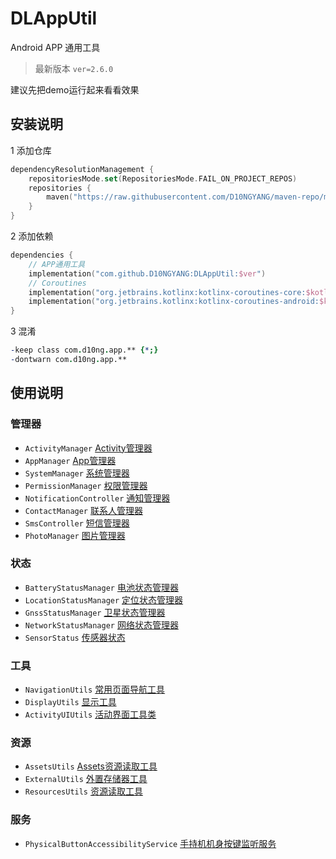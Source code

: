 # DLAppUtil

Android APP 通用工具

> 最新版本 `ver=2.6.0`

建议先把demo运行起来看看效果

## 安装说明

1 添加仓库

```kotlin
dependencyResolutionManagement {
    repositoriesMode.set(RepositoriesMode.FAIL_ON_PROJECT_REPOS)
    repositories {
        maven("https://raw.githubusercontent.com/D10NGYANG/maven-repo/main/repository")
    }
}
```

2 添加依赖

```kotlin
dependencies {
    // APP通用工具
    implementation("com.github.D10NGYANG:DLAppUtil:$ver")
    // Coroutines
    implementation("org.jetbrains.kotlinx:kotlinx-coroutines-core:$kotlin_coroutines_ver")
    implementation("org.jetbrains.kotlinx:kotlinx-coroutines-android:$kotlin_coroutines_ver")
}
```

3 混淆

```pro
-keep class com.d10ng.app.** {*;}
-dontwarn com.d10ng.app.**
```

## 使用说明

### 管理器

- `ActivityManager` [Activity管理器](docs/manager/ActivityManager.md)
- `AppManager` [App管理器](docs/manager/AppManager.md)
- `SystemManager` [系统管理器](docs/manager/SystemManager.md)
- `PermissionManager` [权限管理器](docs/manager/PermissionManager.md)
- `NotificationController` [通知管理器](docs/manager/NotificationController.md)
- `ContactManager` [联系人管理器](docs/manager/ContactManager.md)
- `SmsController` [短信管理器](docs/manager/SmsController.md)
- `PhotoManager` [图片管理器](docs/manager/PhotoManager.md)

### 状态

- `BatteryStatusManager` [电池状态管理器](docs/status/BatteryStatusManager.md)
- `LocationStatusManager` [定位状态管理器](docs/status/LocationStatusManager.md)
- `GnssStatusManager` [卫星状态管理器](docs/status/GnssStatusManager.md)
- `NetworkStatusManager` [网络状态管理器](docs/status/NetworkStatusManager.md)
- `SensorStatus` [传感器状态](docs/status/SensorStatus.md)

### 工具

- `NavigationUtils` [常用页面导航工具](docs/util/NavigationUtils.md)
- `DisplayUtils` [显示工具](docs/util/DisplayUtils.md)
- `ActivityUIUtils` [活动界面工具类](docs/util/ActivityUIUtils.md)

### 资源

- `AssetsUtils` [Assets资源读取工具](docs/resource/AssetsUtils.md)
- `ExternalUtils` [外置存储器工具](docs/resource/ExternalUtils.md)
- `ResourcesUtils` [资源读取工具](docs/resource/ResourcesUtils.md)

### 服务

- `PhysicalButtonAccessibilityService` [手持机机身按键监听服务](docs/service/PhysicalButtonAccessibilityService.md)
